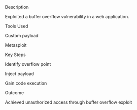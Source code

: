 Description

Exploited a buffer overflow vulnerability in a web application.

Tools Used

Custom payload

Metasploit

Key Steps

Identify overflow point

Inject payload

Gain code execution

Outcome

Achieved unauthorized access through buffer overflow exploit
